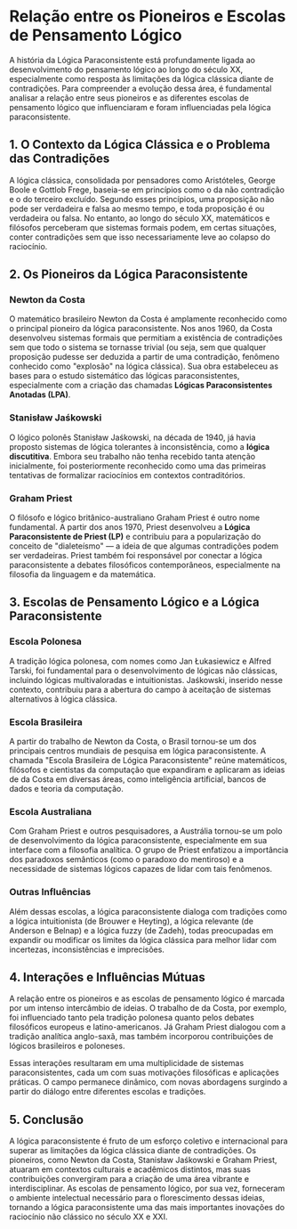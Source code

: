 
# Relação entre os Pioneiros e Escolas de Pensamento Lógico

A história da Lógica Paraconsistente está profundamente ligada ao desenvolvimento do pensamento lógico ao longo do século XX, especialmente como resposta às limitações da lógica clássica diante de contradições. Para compreender a evolução dessa área, é fundamental analisar a relação entre seus pioneiros e as diferentes escolas de pensamento lógico que influenciaram e foram influenciadas pela lógica paraconsistente.

## 1. O Contexto da Lógica Clássica e o Problema das Contradições

A lógica clássica, consolidada por pensadores como Aristóteles, George Boole e Gottlob Frege, baseia-se em princípios como o da não contradição e o do terceiro excluído. Segundo esses princípios, uma proposição não pode ser verdadeira e falsa ao mesmo tempo, e toda proposição é ou verdadeira ou falsa. No entanto, ao longo do século XX, matemáticos e filósofos perceberam que sistemas formais podem, em certas situações, conter contradições sem que isso necessariamente leve ao colapso do raciocínio.

## 2. Os Pioneiros da Lógica Paraconsistente

### Newton da Costa

O matemático brasileiro Newton da Costa é amplamente reconhecido como o principal pioneiro da lógica paraconsistente. Nos anos 1960, da Costa desenvolveu sistemas formais que permitiam a existência de contradições sem que todo o sistema se tornasse trivial (ou seja, sem que qualquer proposição pudesse ser deduzida a partir de uma contradição, fenômeno conhecido como "explosão" na lógica clássica). Sua obra estabeleceu as bases para o estudo sistemático das lógicas paraconsistentes, especialmente com a criação das chamadas **Lógicas Paraconsistentes Anotadas (LPA)**.

### Stanisław Jaśkowski

O lógico polonês Stanisław Jaśkowski, na década de 1940, já havia proposto sistemas de lógica tolerantes à inconsistência, como a **lógica discutitiva**. Embora seu trabalho não tenha recebido tanta atenção inicialmente, foi posteriormente reconhecido como uma das primeiras tentativas de formalizar raciocínios em contextos contraditórios.

### Graham Priest

O filósofo e lógico britânico-australiano Graham Priest é outro nome fundamental. A partir dos anos 1970, Priest desenvolveu a **Lógica Paraconsistente de Priest (LP)** e contribuiu para a popularização do conceito de "dialeteísmo" — a ideia de que algumas contradições podem ser verdadeiras. Priest também foi responsável por conectar a lógica paraconsistente a debates filosóficos contemporâneos, especialmente na filosofia da linguagem e da matemática.

## 3. Escolas de Pensamento Lógico e a Lógica Paraconsistente

### Escola Polonesa

A tradição lógica polonesa, com nomes como Jan Łukasiewicz e Alfred Tarski, foi fundamental para o desenvolvimento de lógicas não clássicas, incluindo lógicas multivaloradas e intuitionistas. Jaśkowski, inserido nesse contexto, contribuiu para a abertura do campo à aceitação de sistemas alternativos à lógica clássica.

### Escola Brasileira

A partir do trabalho de Newton da Costa, o Brasil tornou-se um dos principais centros mundiais de pesquisa em lógica paraconsistente. A chamada "Escola Brasileira de Lógica Paraconsistente" reúne matemáticos, filósofos e cientistas da computação que expandiram e aplicaram as ideias de da Costa em diversas áreas, como inteligência artificial, bancos de dados e teoria da computação.

### Escola Australiana

Com Graham Priest e outros pesquisadores, a Austrália tornou-se um polo de desenvolvimento da lógica paraconsistente, especialmente em sua interface com a filosofia analítica. O grupo de Priest enfatizou a importância dos paradoxos semânticos (como o paradoxo do mentiroso) e a necessidade de sistemas lógicos capazes de lidar com tais fenômenos.

### Outras Influências

Além dessas escolas, a lógica paraconsistente dialoga com tradições como a lógica intuitionista (de Brouwer e Heyting), a lógica relevante (de Anderson e Belnap) e a lógica fuzzy (de Zadeh), todas preocupadas em expandir ou modificar os limites da lógica clássica para melhor lidar com incertezas, inconsistências e imprecisões.

## 4. Interações e Influências Mútuas

A relação entre os pioneiros e as escolas de pensamento lógico é marcada por um intenso intercâmbio de ideias. O trabalho de da Costa, por exemplo, foi influenciado tanto pela tradição polonesa quanto pelos debates filosóficos europeus e latino-americanos. Já Graham Priest dialogou com a tradição analítica anglo-saxã, mas também incorporou contribuições de lógicos brasileiros e poloneses.

Essas interações resultaram em uma multiplicidade de sistemas paraconsistentes, cada um com suas motivações filosóficas e aplicações práticas. O campo permanece dinâmico, com novas abordagens surgindo a partir do diálogo entre diferentes escolas e tradições.

## 5. Conclusão

A lógica paraconsistente é fruto de um esforço coletivo e internacional para superar as limitações da lógica clássica diante de contradições. Os pioneiros, como Newton da Costa, Stanisław Jaśkowski e Graham Priest, atuaram em contextos culturais e acadêmicos distintos, mas suas contribuições convergiram para a criação de uma área vibrante e interdisciplinar. As escolas de pensamento lógico, por sua vez, forneceram o ambiente intelectual necessário para o florescimento dessas ideias, tornando a lógica paraconsistente uma das mais importantes inovações do raciocínio não clássico no século XX e XXI.
```
